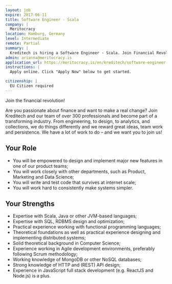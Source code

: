 ```yaml
---
layout: job
expire: 2017-06-11
title: Software Engineer - Scala
company: |
  Meritocracy
location: Hamburg, Germany
level: Intermediate
remote: Partial
summary: |
  Kreditech is hiring a Software Engineer - Scala. Join Financial Revolution!
admin: arianna@meritocracy.is
application_url: https://meritocracy.is/en/kreditech/software-engineer-scala-179?utm_source=underscore.io&utm_medium=cpc&utm_campaign=kreditech_scala
instructions: |
  Apply online. Click "Apply Now" below to get started.

citizenship: |
  EU Citizen required
---
```


<!-- break -->

Join the financial revolution!

Are you passionate about finance and want to make a real change? Join Kreditech and our team of over 300 professionals and become part of a transforming industry. From engineering, to design, to analytics, and collections, we do things differently and we reward great ideas, team work and persistence. We have a lot of work to do – and we want you to join us!  

## Your Role

- You will be empowered to design and implement major new features in one of our product teams;
- You will work closely with other departments, such as Product, Marketing and Data Science;
- You will write and test code that survives at internet scale;
- You will work hard to consistently make systems simpler.

## Your Strengths

- Expertise with Scala, Java or other JVM-based languages;  
- Expertise with SQL, RDBMS design and optimization;  
- Practical experience working with functional programming languages;  
- Theoretical foundations as well as practical experience designing and implementing distributed systems;  
- Solid theoretical background in Computer Science;  
- Experience working in Agile development environments, preferably following Scrum methodology;  
- Working knowledge of MongoDB or other NoSQL databases;  
- Strong knowledge of HTTP and (REST) API design;  
- Experience in JavaScript full stack development (e.g. ReactJS and Node.js) is a plus.

